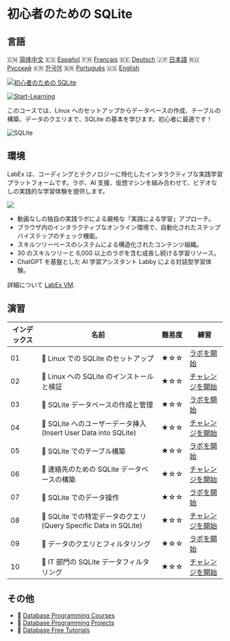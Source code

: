 # 初心者のための SQLite

## 言語

🇨🇳 [简体中文](README_zh.md) 🇪🇸 [Español](README_es.md) 🇫🇷 [Français](README_fr.md) 🇩🇪 [Deutsch](README_de.md) 🇯🇵 [日本語](README_ja.md) 🇷🇺 [Русский](README_ru.md) 🇰🇷 [한국어](README_ko.md) 🇧🇷 [Português](README_pt.md) 🇺🇸 [English](README.md) 

[![初心者のための SQLite](https://cover-creator.labex.io/sqlite-for-beginners.png?lang=ja)](https://labex.io/ja/courses/sqlite-for-beginners)

[![Start-Learning](https://img.shields.io/badge/Start-Learning-whitesmoke?style=for-the-badge)](https://labex.io/ja/courses/sqlite-for-beginners)

このコースでは、Linux へのセットアップからデータベースの作成、テーブルの構築、データのクエリまで、SQLite の基本を学びます。初心者に最適です！

![SQLite](https://img.shields.io/badge/SQLite-whitesmoke?style=for-the-badge&logo=sqlite)


## 環境

LabEx は、コーディングとテクノロジーに特化したインタラクティブな実践学習プラットフォームです。ラボ、AI 支援、仮想マシンを組み合わせて、ビデオなしの実践的な学習体験を提供します。

![](https://tutorial-screenshot.getvm.io/images/vm-1725247253.png)

- 動画なしの独自の実践ラボによる厳格な「実践による学習」アプローチ。
- ブラウザ内のインタラクティブなオンライン環境で、自動化されたステップバイステップのチェック機能。
- スキルツリーベースのシステムによる構造化されたコンテンツ組織。
- 30 のスキルツリーと 6,000 以上のラボを含む成長し続ける学習リソース。
- ChatGPT を基盤とした AI 学習アシスタント Labby による対話型学習体験。

詳細について [LabEx VM](https://support.labex.io/using-labex/virtual-machine).

## 演習

|   インデックス | 名前                                                             | 難易度   | 練習                                                                                                                            |
|----------------|------------------------------------------------------------------|----------|---------------------------------------------------------------------------------------------------------------------------------|
|             01 | 📖 Linux での SQLite のセットアップ                              | ★☆☆      | <a target='_blank' href='https://labex.io/ja/tutorials/sqlite-setting-up-sqlite-in-linux-552335'>ラボを開始</a>                 |
|             02 | 🎯 Linux への SQLite のインストールと検証                        | ★☆☆      | <a target='_blank' href='https://labex.io/ja/tutorials/sqlite-install-and-verify-sqlite-on-linux-552579'>チャレンジを開始</a>   |
|             03 | 📖 SQLite データベースの作成と管理                               | ★☆☆      | <a target='_blank' href='https://labex.io/ja/tutorials/sqlite-creating-and-managing-sqlite-databases-552337'>ラボを開始</a>     |
|             04 | 🎯 SQLite へのユーザーデータ挿入 (Insert User Data into SQLite)  | ★☆☆      | <a target='_blank' href='https://labex.io/ja/tutorials/insert-user-data-into-sqlite-552580'>チャレンジを開始</a>                |
|             05 | 📖 SQLite でのテーブル構築                                       | ★☆☆      | <a target='_blank' href='https://labex.io/ja/tutorials/sqlite-building-tables-in-sqlite-552336'>ラボを開始</a>                  |
|             06 | 🎯 連絡先のための SQLite データベースの構築                      | ★☆☆      | <a target='_blank' href='https://labex.io/ja/tutorials/sqlite-build-sqlite-database-for-contacts-552582'>チャレンジを開始</a>   |
|             07 | 📖 SQLite でのデータ操作                                         | ★☆☆      | <a target='_blank' href='https://labex.io/ja/tutorials/sqlite-working-with-data-in-sqlite-552340'>ラボを開始</a>                |
|             08 | 🎯 SQLite での特定データのクエリ (Query Specific Data in SQLite) | ★☆☆      | <a target='_blank' href='https://labex.io/ja/tutorials/sqlite-query-specific-data-in-sqlite-552586'>チャレンジを開始</a>        |
|             09 | 📖 データのクエリとフィルタリング                                | ★☆☆      | <a target='_blank' href='https://labex.io/ja/tutorials/sqlite-querying-and-filtering-data-552338'>ラボを開始</a>                |
|             10 | 🎯 IT 部門の SQLite データフィルタリング                         | ★☆☆      | <a target='_blank' href='https://labex.io/ja/tutorials/sqlite-filter-sqlite-data-for-it-department-552585'>チャレンジを開始</a> |

## その他

- 🔗 [Database Programming Courses](https://github.com/labex-labs/awesome-programming-courses)
- 🔗 [Database Programming Projects](https://github.com/labex-labs/awesome-programming-projects)
- 🔗 [Database Free Tutorials](https://github.com/labex-labs/sqlite-free-tutorials)

